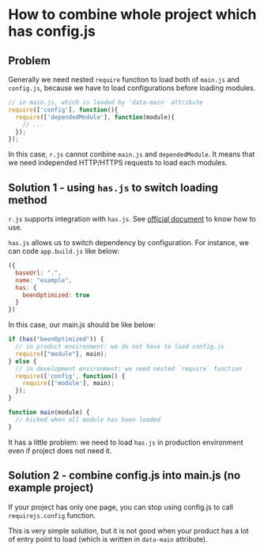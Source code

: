 # How to combine whole project which has config.js

## Problem

Generally we need nested `require` function to load both of `main.js` and `config.js`, because we have to load configurations before loading modules.

```javascript
// in main.js, which is loaded by 'data-main' attribute
require(['config'], function(){
  require(['dependedModule'], function(module){
    // ...
  });
});
```

In this case, `r.js` cannot conbine `main.js` and `dependedModule`. It means that we need independed HTTP/HTTPS requests to load each modules.


## Solution 1 - using `has.js` to switch loading method

`r.js` supports integration with `has.js`. See [official document](http://requirejs.org/docs/optimization.html#hasjs) to know how to use.

`has.js` allows us to switch dependency by configuration. For instance, we can code `app.build.js` like below:

```javascript
({
  baseUrl: ".",
  name: "example",
  has: {
    beenOptimized: true
  }
})
```

In this case, our main.js should be like below:

```javascript
if (has("beenOptimized")) {
  // in product environment: we do not have to load config.js
  require(["module"], main);
} else {
  // in development environment: we need nested `require` function
  require(['config', function() {
    require(['module'], main);
  });
}

function main(module) {
  // kicked when all module has been loaded
}
```

It has a little problem: we need to load `has.js` in production environment even if project does not need it.

## Solution 2 - combine config.js into main.js (no example project)

If your project has only one page, you can stop using config.js to call `requirejs.config` function.

This is very simple solution, but it is not good when your product has a lot of entry point to load (which is written in `data-main` attribute).
